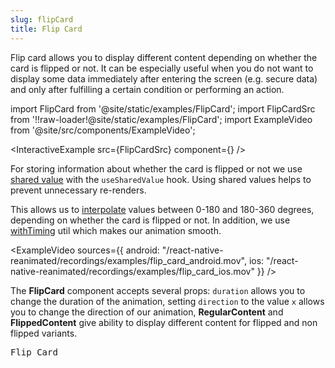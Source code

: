 ```yaml
---
slug: flipCard
title: Flip Card
---
```


Flip card allows you to display different content depending on whether the card is flipped or not. It can be especially useful when you do not want to display some data immediately after entering the screen (e.g. secure data) and only after fulfilling a certain condition or performing an action.

import FlipCard from '@site/static/examples/FlipCard';
import FlipCardSrc from '!!raw-loader!@site/static/examples/FlipCard';
import ExampleVideo from '@site/src/components/ExampleVideo';

<InteractiveExample src={FlipCardSrc} component={<FlipCard />} />

For storing information about whether the card is flipped or not we use [shared value](/docs/fundamentals/glossary#shared-value) with the `useSharedValue` hook. Using shared values helps to prevent unnecessary re-renders.

<CollapsibleCode src={FlipCardSrc} showLines={[111,111]} />

This allows us to [interpolate](/docs/utilities/interpolate) values between 0-180 and 180-360 degrees, depending on whether the card is flipped or not. In addition, we use [withTiming](/docs/animations/withTiming) util which makes our animation smooth.

<CollapsibleCode src={FlipCardSrc} showLines={[56,58]} />

<ExampleVideo 
    sources={{ 
        android: "/react-native-reanimated/recordings/examples/flip_card_android.mov",
        ios: "/react-native-reanimated/recordings/examples/flip_card_ios.mov"
    }}
/>

The **FlipCard** component accepts several props: `duration` allows you to change the duration of the animation, setting `direction` to the value `x` allows you to change the direction of our animation, **RegularContent** and **FlippedContent** give ability to display different content for flipped and non flipped variants.

<samp id="FlipCard">Flip Card</samp>

<CollapsibleCode src={FlipCardSrc} showLines={[45,96]} />


